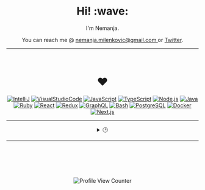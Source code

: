 <h1 align='center'> Hi! :wave:</h1>
<p align='center'> I'm Nemanja. </p>
<p align='center'>You can reach me @ <a href = "mailto:nemanja.milenkovic@gmail.com?subject = I was looking at yout GitHub&body = Hi!">
nemanja.milenkovic@gmail.com
</a> or <a href="https://twitter.com/milenkovicn">Twitter</a>.</p>

---
<br>
<h1 align='center'>❤️</h1>

<div align='center'>

[![IntelliJ](https://img.shields.io/badge/Editor-IntelliJ_IDEA-informational?style=flat&logo=intellij-idea&logoColor=white)](https://www.jetbrains.com/idea/)
[![VisualStudioCode](https://img.shields.io/badge/Editor-VisualStudioCode-informational?style=flat&logo=VisualStudioCode&logoColor=white)](https://code.visualstudio.com/)
[![JavaScript](https://img.shields.io/badge/Code-JavaScript-informational?style=flat&logo=javascript&logoColor=white)](https://developer.mozilla.org/ja/docs/Web/JavaScript)
[![TypeScript](https://img.shields.io/badge/Code-TypeScript-informational?style=flat&logo=typescript&logoColor=white)](https://www.typescriptlang.org/)
[![Node.js](https://img.shields.io/badge/Code-Node.js-informational?style=flat&logo=node.js&logoColor=white)](https://nodejs.org/)
[![Java](https://img.shields.io/badge/Code-Java-informational?style=flat&logo=java&logoColor=white)](https://java.com/)
[![Ruby](https://img.shields.io/badge/Code-Ruby-informational?style=flat&logo=ruby&logoColor=white)](http://www.typescriptlang.org/)
[![React](https://img.shields.io/badge/Code-React-informational?style=flat&logo=react.js&logoColor=white)](https://www.ruby-lang.org/en/)
[![Redux](https://img.shields.io/badge/Tools-Redux-informational?style=flat&logo=redux&logoColor=white)](https://redux.js.org/)
[![GraphQL](https://img.shields.io/badge/Tools-GraphQL-informational?style=flat&logo=graphql&logoColor=white)](https://graphql.org/)
[![Bash](https://img.shields.io/badge/Shell-Bash-informational?style=flat&logo=gnu-bash&logoColor=white)](https://www.gnu.org/software/bash/)
[![PostgreSQL](https://img.shields.io/badge/Tools-PostgreSQL-informational?style=flat&logo=postgresql&logoColor=white)](https://www.postgresql.org/)
[![Docker](https://img.shields.io/badge/Tools-Docker-informational?style=flat&logo=docker&logoColor=white)](https://www.docker.com/)
[![Next.js](https://img.shields.io/badge/Tools-Next.js-informational?style=flat&logo=Next.js&logoColor=white)](https://nextjs.org/)
</div>

---

<details align='center'>
  <summary>🕒</summary>
  <br>

  <!--START_SECTION:waka-->
**I'm an Early 🐤** 

```text
🌞 Morning    124 commits    ███░░░░░░░░░░░░░░░░░░░░░░   15.33% 
🌆 Daytime    286 commits    ████████░░░░░░░░░░░░░░░░░   35.35% 
🌃 Evening    299 commits    █████████░░░░░░░░░░░░░░░░   36.96% 
🌙 Night      100 commits    ███░░░░░░░░░░░░░░░░░░░░░░   12.36%

```
📅 **I'm Most Productive on Monday** 

```text
Monday       178 commits    █████░░░░░░░░░░░░░░░░░░░░   22.0% 
Tuesday      156 commits    ████░░░░░░░░░░░░░░░░░░░░░   19.28% 
Wednesday    155 commits    ████░░░░░░░░░░░░░░░░░░░░░   19.16% 
Thursday     130 commits    ████░░░░░░░░░░░░░░░░░░░░░   16.07% 
Friday       78 commits     ██░░░░░░░░░░░░░░░░░░░░░░░   9.64% 
Saturday     35 commits     █░░░░░░░░░░░░░░░░░░░░░░░░   4.33% 
Sunday       77 commits     ██░░░░░░░░░░░░░░░░░░░░░░░   9.52%

```


📊 **This Week I Spent My Time On** 

```text
```


 Last Updated on 10/04/2022 18:48:33 UTC
<!--END_SECTION:waka-->
  <br><br>
</details>

---

<br><br><br><br>
<div align='center'>

  ![Profile View Counter](https://komarev.com/ghpvc/?username=NemanjaMilenkovic)
</div>
